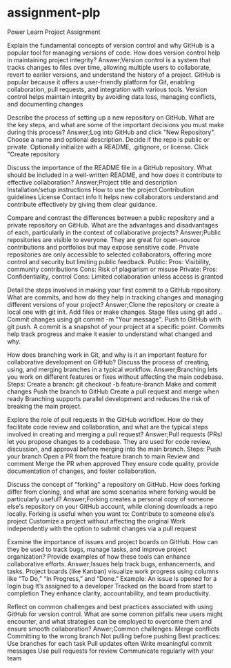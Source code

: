 # assignment-plp
Power Learn Project Assignment

Explain the fundamental concepts of version control and why GitHub is a popular tool for managing versions of code. How does version control help in maintaining project integrity?
Answer;Version control is a system that tracks changes to files over time, allowing multiple users to collaborate, revert to earlier versions, and understand the history of a project. GitHub is popular because it offers a user-friendly platform for Git, enabling collaboration, pull requests, and integration with various tools. Version control helps maintain integrity by avoiding data loss, managing conflicts, and documenting changes

Describe the process of setting up a new repository on GitHub. What are the key steps, and what are some of the important decisions you must make during this process?
Answer;Log into GitHub and click "New Repository".
Choose a name and optional description.
Decide if the repo is public or private.
Optionally initialize with a README, .gitignore, or license.
Click "Create repository

Discuss the importance of the README file in a GitHub repository. What should be included in a well-written README, and how does it contribute to effective collaboration?
Answer;Project title and description
Installation/setup instructions
How to use the project
Contribution guidelines
License
Contact info
It helps new collaborators understand and contribute effectively by giving them clear guidance.

Compare and contrast the differences between a public repository and a private repository on GitHub. What are the advantages and disadvantages of each, particularly in the context of collaborative projects?
Answer;Public repositories are visible to everyone. They are great for open-source contributions and portfolios but may expose sensitive code.
Private repositories are only accessible to selected collaborators, offering more control and security but limiting public feedback.
Public:
Pros: Visibility, community contributions
Cons: Risk of plagiarism or misuse
Private:
Pros: Confidentiality, control
Cons: Limited collaboration unless access is granted

Detail the steps involved in making your first commit to a GitHub repository. What are commits, and how do they help in tracking changes and managing different versions of your project?
Answer;Clone the repository or create a local one with git init.
Add files or make changes.
Stage files using git add ..
Commit changes using git commit -m "Your message".
Push to GitHub with git push.
A commit is a snapshot of your project at a specific point. Commits help track progress and make it easier to understand what changed and why.

How does branching work in Git, and why is it an important feature for collaborative development on GitHub? Discuss the process of creating, using, and merging branches in a typical workflow.
Answer;Branching lets you work on different features or fixes without affecting the main codebase.
Steps:
Create a branch: git checkout -b feature-branch
Make and commit changes
Push the branch to GitHub
Create a pull request and merge when ready
Branching supports parallel development and reduces the risk of breaking the main project.

Explore the role of pull requests in the GitHub workflow. How do they facilitate code review and collaboration, and what are the typical steps involved in creating and merging a pull request?
Answer;Pull requests (PRs) let you propose changes to a codebase. They are used for code review, discussion, and approval before merging into the main branch.
Steps:
Push your branch
Open a PR from the feature branch to main
Review and comment
Merge the PR when approved
They ensure code quality, provide documentation of changes, and foster collaboration.

Discuss the concept of "forking" a repository on GitHub. How does forking differ from cloning, and what are some scenarios where forking would be particularly useful?
Answer;Forking creates a personal copy of someone else's repository on your GitHub account, while cloning downloads a repo locally.
Forking is useful when you want to:
Contribute to someone else’s project
Customize a project without affecting the original
Work independently with the option to submit changes via a pull request

Examine the importance of issues and project boards on GitHub. How can they be used to track bugs, manage tasks, and improve project organization? Provide examples of how these tools can enhance collaborative efforts.
Answer;Issues help track bugs, enhancements, and tasks.
Project boards (like Kanban) visualize work progress using columns like “To Do,” “In Progress,” and “Done.”
Example:
An issue is opened for a login bug
It’s assigned to a developer
Tracked on the board from start to completion
They enhance clarity, accountability, and team productivity.

Reflect on common challenges and best practices associated with using GitHub for version control. What are some common pitfalls new users might encounter, and what strategies can be employed to overcome them and ensure smooth collaboration?
Anwer;Common challenges:
Merge conflicts
Committing to the wrong branch
Not pulling before pushing
Best practices:
Use branches for each task
Pull updates often
Write meaningful commit messages
Use pull requests for review
Communicate regularly with your team
